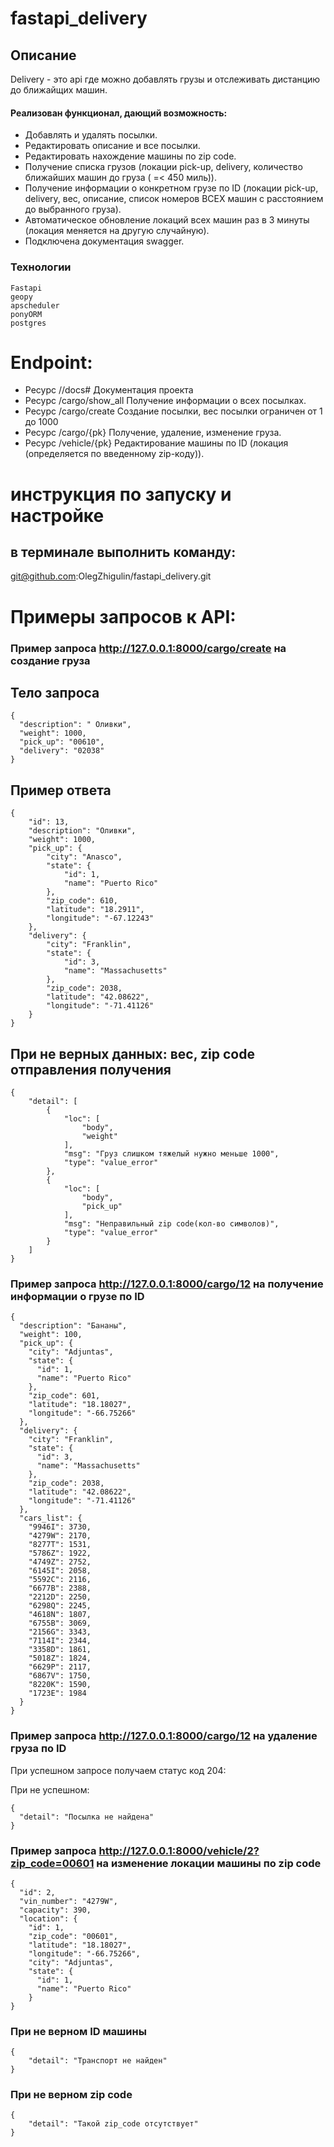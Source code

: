 # fastapi_delivery
## Описание
Delivery - это api где можно добавлять грузы и отслеживать дистанцию до ближайщих машин.

#### Реализован функционал, дающий возможность:
* Добавлять и удалять посылки.
* Редактировать описание и все посылки. 
* Редактировать нахождение машины по zip code.
* Получение списка грузов (локации pick-up, delivery, количество ближайших машин до груза ( =< 450 миль)).
* Получение информации о конкретном грузе по ID (локации pick-up, delivery, вес, описание, список номеров ВСЕХ машин с расстоянием до выбранного груза).
* Автоматическое обновление локаций всех машин раз в 3 минуты (локация меняется на другую случайную).
* Подключена документация swagger.

### Технологии
``` 
Fastapi
geopy
apscheduler
ponyORM
postgres
```

# Endpoint:
- Ресурс //docs# Документация проекта
- Ресурс /cargo/show_all Получение информации о всех посылках.
- Ресурс /cargo/create Создание посылки, вес посылки ограничен от 1 до 1000
- Ресурс /cargo/{pk} Получение, удаление, изменение груза. 
- Ресурс /vehicle/{pk} Редактирование машины по ID (локация (определяется по введенному zip-коду)).

# инструкция по запуску и настройке

## в терминале выполнить команду:
git@github.com:OlegZhigulin/fastapi_delivery.git



# Примеры запросов к API:
### Пример запроса http://127.0.0.1:8000/cargo/create на создание груза
## Тело запроса
```
{
  "description": " Оливки",
  "weight": 1000,
  "pick_up": "00610",
  "delivery": "02038"
}
```
## Пример ответа
```
{
    "id": 13,
    "description": "Оливки",
    "weight": 1000,
    "pick_up": {
        "city": "Anasco",
        "state": {
            "id": 1,
            "name": "Puerto Rico"
        },
        "zip_code": 610,
        "latitude": "18.2911",
        "longitude": "-67.12243"
    },
    "delivery": {
        "city": "Franklin",
        "state": {
            "id": 3,
            "name": "Massachusetts"
        },
        "zip_code": 2038,
        "latitude": "42.08622",
        "longitude": "-71.41126"
    }
}
```
## При не верных данных: вес, zip code отправления получения
```
{
    "detail": [
        {
            "loc": [
                "body",
                "weight"
            ],
            "msg": "Груз слишком тяжелый нужно меньше 1000",
            "type": "value_error"
        },
        {
            "loc": [
                "body",
                "pick_up"
            ],
            "msg": "Неправильный zip code(кол-во символов)",
            "type": "value_error"
        }
    ]
}
```
### Пример запроса http://127.0.0.1:8000/cargo/12 на получение информации о грузе по ID
```
{
  "description": "Бананы",
  "weight": 100,
  "pick_up": {
    "city": "Adjuntas",
    "state": {
      "id": 1,
      "name": "Puerto Rico"
    },
    "zip_code": 601,
    "latitude": "18.18027",
    "longitude": "-66.75266"
  },
  "delivery": {
    "city": "Franklin",
    "state": {
      "id": 3,
      "name": "Massachusetts"
    },
    "zip_code": 2038,
    "latitude": "42.08622",
    "longitude": "-71.41126"
  },
  "cars_list": {
    "9946I": 3730,
    "4279W": 2170,
    "8277T": 1531,
    "5786Z": 1922,
    "4749Z": 2752,
    "6145I": 2058,
    "5592C": 2116,
    "6677B": 2388,
    "2212D": 2250,
    "6298Q": 2245,
    "4618N": 1807,
    "6755B": 3069,
    "2156G": 3343,
    "7114I": 2344,
    "3358D": 1861,
    "5018Z": 1824,
    "6629P": 2117,
    "6867V": 1750,
    "8220K": 1590,
    "1723E": 1984
  }
}
```
### Пример запроса  http://127.0.0.1:8000/cargo/12 на удаление груза по ID

При успешном запросе получаем статус код 204:

При не успешном:
```
{
  "detail": "Посылка не найдена"
}
```

### Пример запроса  http://127.0.0.1:8000/vehicle/2?zip_code=00601 на изменение локации машины по zip code 


```
{
  "id": 2,
  "vin_number": "4279W",
  "capacity": 390,
  "location": {
    "id": 1,
    "zip_code": "00601",
    "latitude": "18.18027",
    "longitude": "-66.75266",
    "city": "Adjuntas",
    "state": {
      "id": 1,
      "name": "Puerto Rico"
    }
}
```
### При не верном ID машины
```
{
    "detail": "Транспорт не найден"
}
```
### При не верном zip code 
```
{
    "detail": "Такой zip_code отсутствует"
}
```